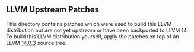 LLVM Upstream Patches
---------------------

This directory contains patches which were used to build this
LLVM distribution but are not yet upstream or have been backported
to LLVM 14. To build this LLVM distribution yourself, apply the patches
on top of an LLVM [14.0.3](https://github.com/llvm/llvm-project/tree/llvmorg-14.0.3) source tree.
